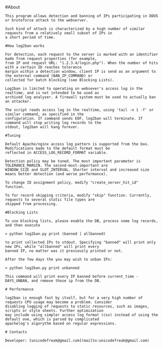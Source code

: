 #About

    This program allows detection and banning of IPs participating in DDOS or bruteforce attack to the webserver.

    Such kind of attack is characterized by a high number of similar requests from a relatively small subset of IPs in
    a short period of time.

    #How log2ban works

    For detection, each request to the server is marked with an identifier made from request properties (for example,
    from IP and request URL: "1.2.3.4/login.php"). When the number of hits with a certain ID reaches tolerance
    margin within a detection window, client IP is send as an argument to the external command (BAN_IP_COMMAND) or
    collected for batch blocking (see Blocking Lists).

    Log2ban is limited to operating on websever's access log in the realtime, and is not intended to be used as
    archived log analyser. A firewall system must be used to actually ban an attacker.

    The script reads access log in the realtime, using 'tail -n 1 -f' or similar command, as specified in the
    configuration. If command sends EOF, log2ban will terminate. If command will stop writing log records to the
    stdout, log2ban will hang forever.

    #Tuning

    Default Apache/nginx access log pattern is supported from the box. Modifications made to the default format must be
    reflected in ACCESS_LOG_RECORD_FORMAT variable.

    Detection policy may be tuned. The most important parameter is TOLERANCE_MARGIN. The second-most-important are
    WINDOW_SIZE and SLOT_INTERVAL. Shorter interval and increased size means better detection (and worse performance).

    To change ID assignment policy, modify "create_server_hit_id" function.

    To for record skipping criteria, modify "skip" function. Currently, requests to several static file types are
    skipped from processing.

    #Blocking Lists

    To use blocking lists, please enable the DB, process some log records, and then execute

    > python log2ban.py print (banned | allbanned)

    to print collected IPs to stdout. Specifying "banned" will print only new IPs, while "allbanned" will print every
    banned IP, no matter was it previously printed or not.

    After the few days the you may wish to unban IPs:

    > python log2ban.py print unbanned

    This command will print every IP banned before current_time - DAYS_UNBAN, and remove those ip from the DB.

    # Performance

    log2ban is enough fast by itself, but for a very high number of requests CPU usage may become a problem. Consider
    disabling logging of requests to static resources, such as images, scripts or style sheets. Further optimization
    may include using simpler access log format (csv) instead of using the default one, which is parsed by complicated
    apachelog's algorythm based on regular expressions.

    # Contacts

    Developer: [unicodefreak@gmail.com](mailto:unicodefreak@gmail.com)
